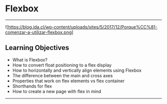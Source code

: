 # Flexbox  
___________________________________________  
![https://blog.ida.cl/wp-content/uploads/sites/5/2017/12/Porque%CC%81-comenzar-a-utilizar-flexbox.png]  
  
## Learning Objectives  
  
- What is Flexbox?  
- How to convert float positioning to a flex display  
- How to horizontally and vertically align elements using Flexbox  
- The difference between the main and cross axes  
- Properties that work on flex elements vs flex container  
- Shorthands for flex  
- How to create a new page with flex in mind  
_____________________________________________  
